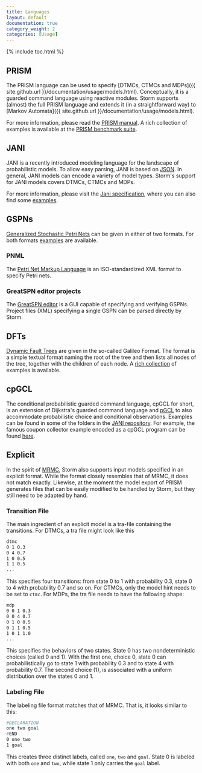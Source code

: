 ```yaml
---
title: Languages
layout: default
documentation: true
category_weight: 2
categories: [Usage]
---
```


{% include toc.html %}

## PRISM

The PRISM language can be used to specify [DTMCs, CTMCs and MDPs]({{ site.github.url }}/documentation/usage/models.html). Conceptually, it is a guarded command language using reactive modules. Storm supports (almost) the full PRISM language and extends it (in a straightforward way) to [Markov Automata]({{ site.github.url }}/documentation/usage/models.html).

For more information, please read the [PRISM manual](http://www.prismmodelchecker.org/manual/ThePRISMLanguage/Introduction). A rich collection of examples is available at the [PRISM benchmark suite](http://www.prismmodelchecker.org/benchmarks/).

## JANI

JANI is a recently introduced modeling language for the landscape of probabilistic models. To allow easy parsing, JANI is based on [JSON](http://www.json.org/). In general, JANI models can encode a variety of model types. Storm's support for JANI models covers DTMCs, CTMCs and MDPs.

For more information, please visit the [Jani specification](http://www.jani-spec.org), where you can also find some [examples](https://github.com/ahartmanns/jani-models/).

## GSPNs

[Generalized Stochastic Petri Nets](#) can be given in either of two formats. For both formats [examples](#) are available.

### PNML

The [Petri Net Markup Language](http://www.pnml.org/) is an ISO-standardized XML format to specify Petri nets.

### GreatSPN editor projects

The [GreatSPN editor](http://www.di.unito.it/~amparore/mc4cslta/editor.html) is a GUI capable of specifying and verifying GSPNs. Project files (XML) specifying a single GSPN can be parsed directly by Storm.

## DFTs

[Dynamic Fault Trees](#) are given in the so-called Galileo Format.
The format is a simple textual format naming the root of the tree and then lists all nodes of the tree, together with the children of each node. A [rich collection](https://github.com/moves-rwth/dft-examples) of examples is available.

## cpGCL

The conditional probabilistic guarded command language, cpGCL for short, is an extension of Dijkstra's guarded command language and [pGCL](http://www.sciencedirect.com/science/article/pii/S0167642396000196) to also accommodate probabilistic choice and conditional observations. Examples can be found in some of the folders in the [JANI repository](#jani). For example, the famous coupon collector example encoded as a cpGCL program can be found [here](https://github.com/ahartmanns/jani-models/blob/master/CouponCollector/MultiAllowed/coupon_m_03_02.pgcl).

## Explicit

In the spirit of [MRMC](http://www.mrmc-tool.org/), Storm also supports input models specified in an explicit format. While the format closely resembles that of MRMC, it does not match exactly. Likewise, at the moment the model export of PRISM generates files that can be easily modified to be handled by Storm, but they still need to be adapted by hand.

### Transition File

The main ingredient of an explicit model is a tra-file containing the transitions. For DTMCs, a tra file might look like this

```bash
dtmc
0 1 0.3
0 4 0.7
1 0 0.5
1 1 0.5
...
```

This specifies four transitions: from state 0 to 1 with probability 0.3, state 0 to 4 with probability 0.7 and so on. For CTMCs, only the model hint needs to be set to ```ctmc```. For MDPs, the tra file needs to have the following shape:

```bash
mdp
0 0 1 0.3
0 0 4 0.7
0 1 0 0.5
0 1 1 0.5
1 0 1 1.0
...
```

This specifies the behaviors of two states. State 0 has two nondeterministic choices (called 0 and 1). With the first one, choice 0, state 0 can probabilistically go to state 1 with probability 0.3 and to state 4 with probability 0.7. The second choice (1), is associated with a uniform distribution over the states 0 and 1.

### Labeling File

The labeling file format matches that of MRMC. That is, it looks similar to this:

```bash
#DECLARATION
one two goal
#END
0 one two
1 goal
```

This creates three distinct labels, called ```one```, ```two``` and ```goal```. State 0 is labeled with both ```one``` and ```two```, while state 1 only carries the ```goal``` label.
